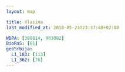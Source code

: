 ```yaml
---
layout: map

title: Vlasina
last_modified_at: 2018-05-23T23:37:48+02:00

WDPA: [388814, 903092]
BioRaS: [61]
geoSrbija:
  L1_183: [113]
  L1_362: [76]
---
```

